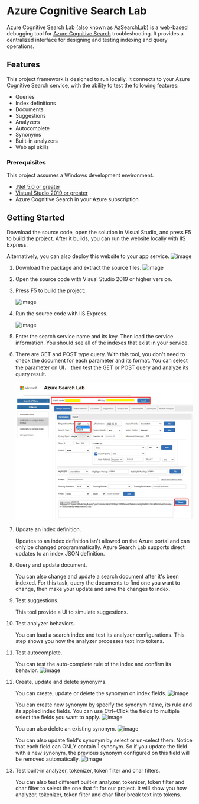 # Azure Cognitive Search Lab

Azure Cognitive Search Lab (also known as AzSearchLab) is a web-based debugging tool for [Azure Cognitive Search](https://docs.microsoft.com/azure/search/search-what-is-azure-search) troubleshooting. It provides a centralized interface for designing and testing indexing and query operations. 

## Features

This project framework is designed to run locally. It connects to your Azure Cognitive Search service, with the ability to test the following features:

* Queries
* Index definitions
* Documents
* Suggestions 
* Analyzers
* Autocomplete 
* Synonyms 
* Built-in analyzers
* Web api skills

### Prerequisites

This project assumes a Windows development environment.

- [.Net 5.0 or greater](https://dotnet.microsoft.com/download/dotnet)
- [Vistual Studio 2019 or greater](https://visualstudio.microsoft.com/downloads/)
- Azure Cognitive Search in your Azure subscription

## Getting Started

Download the source code, open the solution in Visual Studio, and press F5 to build the project. After it builds, you can run the website locally with IIS Express. 

Alternatively, you can also deploy this website to your app service. 
  ![image](https://user-images.githubusercontent.com/39817657/185533251-562d37d8-7d1b-4574-98fa-b731ff10eefa.png)

1. Download the package and extract the source files. 
   ![image](https://user-images.githubusercontent.com/39817657/185562030-4cd4cc3c-d3fc-4c8b-b7db-587bc7371799.png)

2. Open the source code with Visual Studio 2019 or higher version. 

3. Press F5 to build the project:
 
   ![image](https://user-images.githubusercontent.com/39817657/185562237-c1c3a896-d171-42f2-8dcc-d611f7cb2fcd.png)

4. Run the source code with IIS Express. 

   ![image](https://user-images.githubusercontent.com/39817657/185562344-9561dc77-fbb6-4203-8c3f-ca0ed7eba981.png)

5. Enter the search service name and its key. Then load the service information. You should see all of the indexes that exist in your service.

6. There are GET and POST type query. With this tool, you don't need to check the document for each parameter and its format. You can select the parameter on UI， then test the GET or POST query and analyze its query result.

   ![image](Image/Test-the-query-parameter.jpg)

7. Update an index definition.

   Updates to an index definition isn't allowed on the Azure portal and can only be changed programmatically. Azure Search Lab supports direct updates to an index JSON definition.

8. Query and update document.

   You can also change and update a search document after it's been indexed. For this task, query the documents to find one you want to change, then make your update and save the changes to index.

9. Test suggestions.

   This tool provide a UI to simulate suggestions.

10. Test analyzer behaviors.

    You can load a search index and test its analyzer configurations. This step shows you how the analyzer processes text into tokens.

11. Test autocomplete.

    You can test the auto-complete rule of the index and confirm its behavior.
   ![image](https://user-images.githubusercontent.com/39817657/185873110-9ca0736d-0bc3-4793-956b-c2454fd2061d.png)

12. Create, update and delete synonyms.

    You can create, update or delete the synonym on index fields.
    ![image](https://user-images.githubusercontent.com/39817657/185873285-8120225f-f48d-4b0c-9383-07b2146088d8.png)

    You can create new synonym by specify the synonym name, its rule and its applied index fields. You can use Ctrl+Click the fields to multiple select the fields you want to apply.
    ![image](https://user-images.githubusercontent.com/39817657/185873411-cb021a9b-e663-4dd9-a1b2-1615c1c71ca0.png)

    You can also delete an existing synonym.
    ![image](https://user-images.githubusercontent.com/39817657/185873512-24c62554-d48f-4d92-8f0c-34f5329a4333.png)

    You can also update field's synonym by select or un-select them. Notice that each field can ONLY contain 1 synonym. So if you update the field with a new synonym, the previous synonym configured on this field will be removed automatically.
    ![image](https://user-images.githubusercontent.com/39817657/185873603-0d01be10-9b3b-4abe-8336-3d23a0955b09.png)

13. Test built-in analyzer, tokenizer, token filter and char filters.

    You can also test different built-in analyzer, tokenizer, token filter and char filter to select the one that fit for our project. It will show you how analyzer, tokenizer, token filter and char filter break text into tokens.
  
